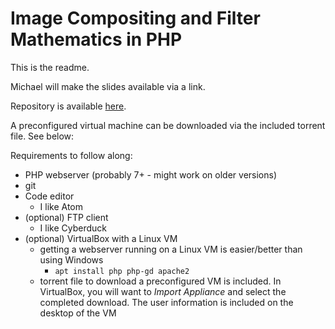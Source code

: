 # Image Compositing and Filter Mathematics in PHP

This is the readme.

Michael will make the slides available via a link.

Repository is available [here](https://github.com/mredig/Mathematics-of-Image-Processing).

A preconfigured virtual machine can be downloaded via the included torrent file. See below:


Requirements to follow along:
* PHP webserver (probably 7+ - might work on older versions)
* git
* Code editor
	* I like Atom
* (optional) FTP client
	* I like Cyberduck
* (optional) VirtualBox with a Linux VM
	* getting a webserver running on a Linux VM is easier/better than using Windows
		* `apt install php php-gd apache2`
	* torrent file to download a preconfigured VM is included. In VirtualBox, you will want to *Import Appliance* and select the completed download. The user information is included on the desktop of the VM
